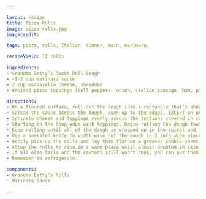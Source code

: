 ```yaml
---

layout: recipe
title: Pizza Rolls
image: pizza-rolls.jpg
imagecredit:

tags: pizza, rolls, Italian, dinner, main, marinara, 

recipeYield: 12 rolls

ingredients: 
- Grandma Betty’s Sweet Roll Dough
- ~1-2 cup marinara sauce
- 2 cup mozzarella cheese, shredded
- desired pizza toppings (bell peppers, onion, italian sausage, ham, pineapple, etc.)

directions:
- On a floured surface, roll out the dough into a rectangle that’s about ¼ of an inch thick. (The length and width of your rectangle depends on how much dough you’ve prepared)
- Spread the sauce across the dough, even up to the edges, EXCEPT on one of the long edges you should leave 3-4 inches bare without any sauce or toppings (this will be explained in a little bit).
- Sprinkle cheese and toppings evenly across the sections covered in sauce.
- Starting on the long edge with toppings, begin rolling the dough towards the opposite long edge. Try to keep the spiral nice and tight. You’ll notice as you roll that some of the filling will start creeping across that portion we left bare earlier--this is why we don’t put anything there. 
- Keep rolling until all of the dough is wrapped up in the spiral and it almost resembles a burrito. 
- Use a serrated knife to width-wise cut the dough in 2 inch wide pieces all the way down the roll.
- Gently pick up the rolls and lay them flat on a greased cookie sheet or other prepared pan for baking. You should be able to see the spiral when you lay them flat. 
- Allow the rolls to rise in a warm place until almost doubled in size then bake in an oven at 350F for ~20 minutes. Use a fork to gently touch or prod the middle of one of the rolls close to the middle of the pan to check the texture. If the roll is still doughy but the outside is getting brown, reduce heat to 325 or even 300 (if they’re really getting dark) and continue baking, setting a timer for 5 minutes and then checking to decide if additional time is needed. If the color on the rolls is fine, don’t worry about reducing temperature.
- If all else fails and the centers still won’t cook, you can put them in the microwave for 1-2 minutes before you eat them and that will cook the middle. 
- Remember to refrigerate. 

components:
- Grandma Betty’s Rolls
- Marinara Sauce

---
```

